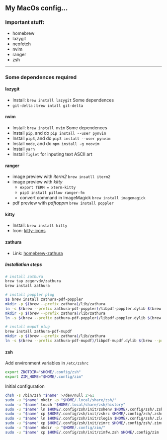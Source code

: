## My MacOs config...

### Important stuff:
- homebrew
- lazygit
- neofetch
- nvim
- ranger
- zsh

---


### Some dependences required
#### lazygit
- Install: `brew install lazygit`
Some dependences
- `git-delta` : `brew intall git-delta`

#### nvim
- Install: `brew install nvim`
Some dependences
- Install `pip`, and do `pip install --user pynvim`
- Install `pip3`, and do `pip3 install --user pynvim`
- Install `node`, and do `npm install -g neovim`
- Install `yarn`
- Install `figlet` for inputing text ASCII art

#### ranger
- image preview with *iterm2* `brew insatll iterm2`
- image preview with *kitty* 
	-	`export TERM = xterm-kitty` 
	- `pip3 install pillow ranger-fm`
	- convert command in ImageMagick `brew install imagemagick`
- pdf preview with *pdftoppm* `brew install poppler`

#### kitty
- Install: `brew install kitty`
- Icon: [kitty-icons](https://github.com/DinkDonk/kitty-icon)

#### zathura
- Link: [homebrew-zathura](https://github.com/zegervdv/homebrew-zathura)

##### Installation steps
``` zsh
# install zathura
brew tap zegervdv/zathura
brew install zathura

# install poppler plug
$$ brew install zathura-pdf-poppler
mkdir -p $(brew --prefix zathura)/lib/zathura
ln -s $(brew --prefix zathura-pdf-poppler)/libpdf-poppler.dylib $(brew --prefix zathura)/lib/zathura/libpdf-poppler.dylib brew install zathura-pdf-poppler
mkdir -p $(brew --prefix zathura)/lib/zathura
ln -s $(brew --prefix zathura-pdf-poppler)/libpdf-poppler.dylib $(brew --prefix zathura)/lib/zathura/libpdf-poppler.dylib

# install mupdf plug
brew install zathura-pdf-mupdf
mkdir -p $(brew --prefix zathura)/lib/zathura
ln -s $(brew --prefix zathura-pdf-mupdf)/libpdf-mupdf.dylib $(brew --prefix zathura)/lib/zathura/libpdf-mupdf.dylib
```

#### zsh
Add environment variables in `/etc/zshrc`
``` bash
export ZDOTDIR="$HOME/.config/zsh"
export ZIM_HOME="$HOME/.config/zim"
```

Initial configuration

``` bash
chsh -s /bin/zsh "$name" >/dev/null 2>&1
sudo -u "$name" mkdir -p "$HOME/.local/share/zsh/"
sudo -u "$name" touch "$HOME/.local/share/zsh/history"
sudo -u "$name" ln $HOME/.config/zsh/init/zshenv $HOME/.config/zsh/.zshenv
sudo -u "$name" cp $HOME/.config/zsh/init/zshrc $HOME/.config/zsh/.zshrc
sudo -u "$name" ln $HOME/.config/zsh/init/zlogin $HOME/.config/zsh/.zlogin
sudo -u "$name" cp $HOME/.config/zsh/init/zimrc $HOME/.config/zsh/.zimrc
sudo -u "$name" mkdir -p "$HOME/.config/zim/"
sudo -u "$name" cp $HOME/.config/zsh/init/zimfw.zsh $HOME/.config/zim
```


